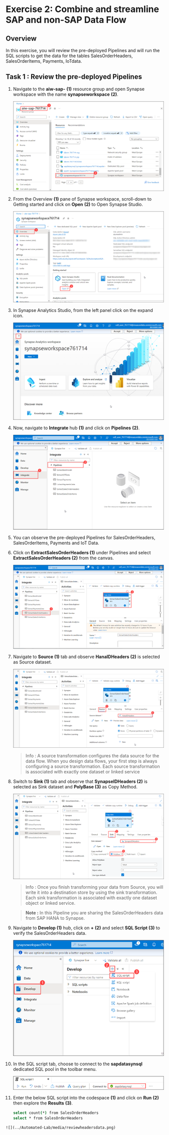 # Exercise 2: Combine and streamline SAP and non-SAP Data Flow 


## Overview

In this exercise, you will review the pre-deployed Pipelines and will run the SQL scripts to get the data for the tables SalesOrderHeaders, SalesOrderItems, Payments, IoTdata.


## Task 1 :  Review the pre-deployed Pipelines

1. Navigate to the **aiw-sap-<inject key="DeploymentID" enableCopy="false"/>** **(1)** resource group and open Synapse workspace with the name **synapseworkspace<inject key="DeploymentID" enableCopy="false"/>** **(2)**.

   ![](../Automated-Lab/media/opensynapsews.png)
   
2. From the Overview **(1)** pane of Synapse workspace, scroll-down to Getting started and click on **Open** **(2)** to Open Synapse Studio.

   ![](../Automated-Lab/media/opensynapse.png)
   
3. In Synapse Analytics Studio, from the left panel click on the expand icon.

   ![](../Automated-Lab/media/expand.png)
   
4. Now, navigate to **Integrate** hub **(1)** and click on **Pipelines** **(2)**.

    ![](../Automated-Lab/media/integratehub.png)

5. You can observe the pre-deployed Pipelines for SalesOrderHeaders, SalesOrderItems, Payments and IoT Data.

6. Click on **ExtractSalesOrderHeaders (1)** under Pipelines and select **ExtractSalesOrderHeaders (2)** from the canvas.

    ![](../Automated-Lab/media/extractsalesorderheaders.png)

7. Navigate to **Source (1)** tab and observe **HanaIDHeaders (2)** is selected as Source dataset.

    ![](../Automated-Lab/media/headerssource.png)
    
    >Info : A source transformation configures the data source for the data flow. When you design data flows, your first step is always configuring a source transformation. Each source transformation is associated with exactly one dataset or linked service

8. Switch to **Sink (1)** tab and observe that **SynapseIDHeaders (2)** is selected as Sink dataset and **PolyBase (3)** as Copy Method.

    ![](../Automated-Lab/media/headerssink.png)
   
   >Info : Once you finish transforming your data from Source, you will write it into a destination store by using the sink transformation. Each sink transformation is associated with exactly one dataset object or linked service. 

   >**Note :** In this Pipeline you are sharing the SalesOrderHeaders data from SAP HANA to Synapse.

9. Navigate to **Develop (1)** hub, click on **+** **(2)** and select **SQL Script (3)** to verify the SalesOrderHeaders data.

    ![](../Automated-Lab/media/sqlscriptheaders.png)
   
10. In the SQL script tab, choose to connect to the **sapdatasynsql** dedicated SQL pool in the toolbar menu.

    ![](../Automated-Lab/media/sapdatasql.png)

11.  Enter the below SQL script into the codespace **(1)** and click on **Run** **(2)** then explore the **Results** **(3)**.

      ```bash
      select count(*) from SalesOrderHeaders
      select * from SalesOrderHeaders
      ```

    ![](../Automated-Lab/media/reviewheadersdata.png)
